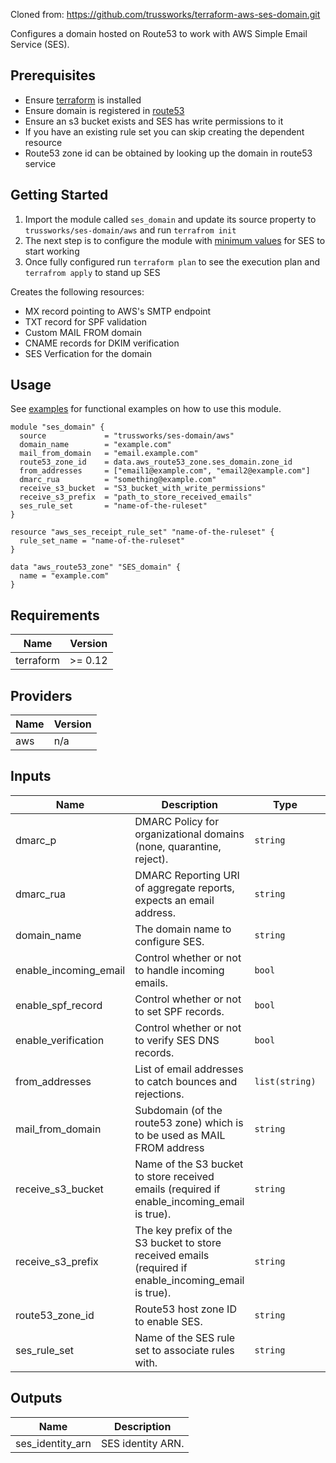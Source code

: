 Cloned from: https://github.com/trussworks/terraform-aws-ses-domain.git

Configures a domain hosted on Route53 to work with AWS Simple Email Service (SES).

## Prerequisites

* Ensure [terraform](https://www.terraform.io/intro/getting-started/install.html) is installed
* Ensure domain is registered in [route53](https://aws.amazon.com/route53/)
* Ensure an s3 bucket exists and SES has write permissions to it
* If you have an existing rule set you can skip creating the dependent resource
* Route53 zone id can be obtained by looking up the domain in route53 service

## Getting Started

1. Import the module called `ses_domain` and update its source property to `trussworks/ses-domain/aws` and run `terrafrom init`
2. The next step is to configure the module with [minimum values](#usage) for SES to start working
3. Once fully configured run `terraform plan` to see the execution plan and `terrafrom apply` to stand up SES

Creates the following resources:

* MX record pointing to AWS's SMTP endpoint
* TXT record for SPF validation
* Custom MAIL FROM domain
* CNAME records for DKIM verification
* SES Verfication for the domain

## Usage

See [examples](examples/) for functional examples on how to use this module.

```hcl
module "ses_domain" {
  source             = "trussworks/ses-domain/aws"
  domain_name        = "example.com"
  mail_from_domain   = "email.example.com"
  route53_zone_id    = data.aws_route53_zone.ses_domain.zone_id
  from_addresses     = ["email1@example.com", "email2@example.com"]
  dmarc_rua          = "something@example.com"
  receive_s3_bucket  = "S3_bucket_with_write_permissions"
  receive_s3_prefix  = "path_to_store_received_emails"
  ses_rule_set       = "name-of-the-ruleset"
}

resource "aws_ses_receipt_rule_set" "name-of-the-ruleset" {
  rule_set_name = "name-of-the-ruleset"
}

data "aws_route53_zone" "SES_domain" {
  name = "example.com"
}
```

<!-- BEGINNING OF PRE-COMMIT-TERRAFORM DOCS HOOK -->
## Requirements

| Name | Version |
|------|---------|
| terraform | >= 0.12 |

## Providers

| Name | Version |
|------|---------|
| aws | n/a |

## Inputs

| Name | Description | Type | Default | Required |
|------|-------------|------|---------|:--------:|
| dmarc\_p | DMARC Policy for organizational domains (none, quarantine, reject). | `string` | `"none"` | no |
| dmarc\_rua | DMARC Reporting URI of aggregate reports, expects an email address. | `string` | n/a | yes |
| domain\_name | The domain name to configure SES. | `string` | n/a | yes |
| enable\_incoming\_email | Control whether or not to handle incoming emails. | `bool` | `true` | no |
| enable\_spf\_record | Control whether or not to set SPF records. | `bool` | `true` | no |
| enable\_verification | Control whether or not to verify SES DNS records. | `bool` | `true` | no |
| from\_addresses | List of email addresses to catch bounces and rejections. | `list(string)` | n/a | yes |
| mail\_from\_domain | Subdomain (of the route53 zone) which is to be used as MAIL FROM address | `string` | n/a | yes |
| receive\_s3\_bucket | Name of the S3 bucket to store received emails (required if enable\_incoming\_email is true). | `string` | `""` | no |
| receive\_s3\_prefix | The key prefix of the S3 bucket to store received emails (required if enable\_incoming\_email is true). | `string` | `""` | no |
| route53\_zone\_id | Route53 host zone ID to enable SES. | `string` | n/a | yes |
| ses\_rule\_set | Name of the SES rule set to associate rules with. | `string` | n/a | yes |

## Outputs

| Name | Description |
|------|-------------|
| ses\_identity\_arn | SES identity ARN. |

<!-- END OF PRE-COMMIT-TERRAFORM DOCS HOOK -->
